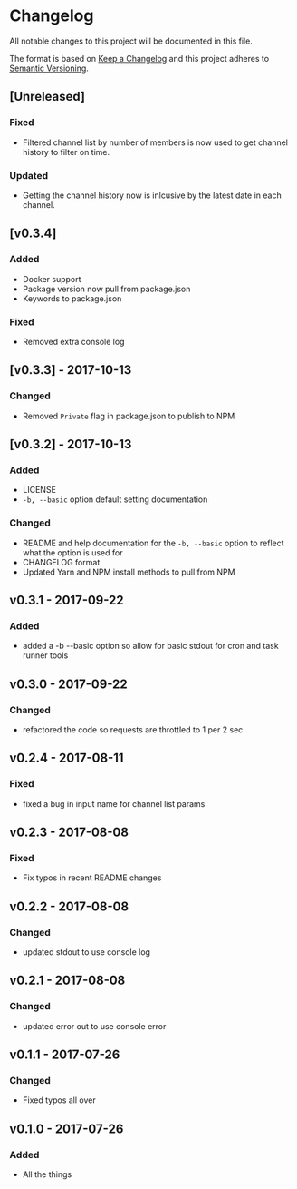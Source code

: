 # Changelog
All notable changes to this project will be documented in this file.

The format is based on [Keep a Changelog](http://keepachangelog.com/en/1.0.0/)
and this project adheres to [Semantic Versioning](http://semver.org/spec/v2.0.0.html).

## [Unreleased]

### Fixed

- Filtered channel list by number of members is now used to get channel history to filter on time.

### Updated

- Getting the channel history now is inlcusive by the latest date in each channel.

## [v0.3.4]

### Added

- Docker support
- Package version now pull from package.json
- Keywords to package.json

### Fixed

- Removed extra console log

## [v0.3.3] - 2017-10-13

### Changed

- Removed `Private` flag in package.json to publish to NPM

## [v0.3.2] - 2017-10-13

### Added

- LICENSE
- `-b, --basic` option default setting documentation

### Changed

- README and help documentation for the `-b, --basic` option to reflect what the option is used for
- CHANGELOG format
- Updated Yarn and NPM install methods to pull from NPM

## v0.3.1 - 2017-09-22

### Added

- added a -b --basic option so allow for basic stdout for cron and task runner tools

## v0.3.0 - 2017-09-22

### Changed

 - refactored the code so requests are throttled to 1 per 2 sec

## v0.2.4 - 2017-08-11

### Fixed

- fixed a bug in input name for channel list params

## v0.2.3 - 2017-08-08

### Fixed

- Fix typos in recent README changes

## v0.2.2 - 2017-08-08

### Changed

- updated stdout to use console log

## v0.2.1 - 2017-08-08

### Changed

- updated error out to use console error

## v0.1.1 - 2017-07-26

### Changed

- Fixed typos all over

## v0.1.0 - 2017-07-26

### Added

- All the things
